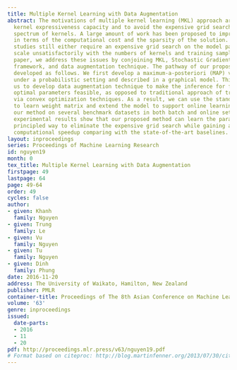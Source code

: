 ```yaml
---
title: Multiple Kernel Learning with Data Augmentation
abstract: The motivations of multiple kernel learning (MKL) approach are to increase
  kernel expressiveness capacity and to avoid the expensive grid search over a wide
  spectrum of kernels. A large amount of work has been proposed to improve the MKL
  in terms of the computational cost and the sparsity of the solution. However, these
  studies still either require an expensive grid search on the model parameters or
  scale unsatisfactorily with the numbers of kernels and training samples. In this
  paper, we address these issues by conjoining MKL, Stochastic Gradient Descent (SGD)
  framework, and data augmentation technique. The pathway of our proposed method is
  developed as follows. We first develop a maximum-a-posteriori (MAP) view for MKL
  under a probabilistic setting and described in a graphical model. This view allows
  us to develop data augmentation technique to make the inference for finding the
  optimal parameters feasible, as opposed to traditional approach of training MKL
  via convex optimization techniques. As a result, we can use the standard SGD framework
  to learn weight matrix and extend the model to support online learning. We validate
  our method on several benchmark datasets in both batch and online settings. The
  experimental results show that our proposed method can learn the parameters in a
  principled way to eliminate the expensive grid search while gaining a significant
  computational speedup comparing with the state-of-the-art baselines.
layout: inproceedings
series: Proceedings of Machine Learning Research
id: nguyen19
month: 0
tex_title: Multiple Kernel Learning with Data Augmentation
firstpage: 49
lastpage: 64
page: 49-64
order: 49
cycles: false
author:
- given: Khanh
  family: Nguyen
- given: Trung
  family: Le
- given: Vu
  family: Nguyen
- given: Tu
  family: Nguyen
- given: Dinh
  family: Phung
date: 2016-11-20
address: The University of Waikato, Hamilton, New Zealand
publisher: PMLR
container-title: Proceedings of The 8th Asian Conference on Machine Learning
volume: '63'
genre: inproceedings
issued:
  date-parts:
  - 2016
  - 11
  - 20
pdf: http://proceedings.mlr.press/v63/nguyen19.pdf
# Format based on citeproc: http://blog.martinfenner.org/2013/07/30/citeproc-yaml-for-bibliographies/
---
```

